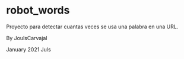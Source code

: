 # robot_words
Proyecto para detectar cuantas veces se usa una palabra en una URL.

By JoulsCarvajal

January 2021 Juls

